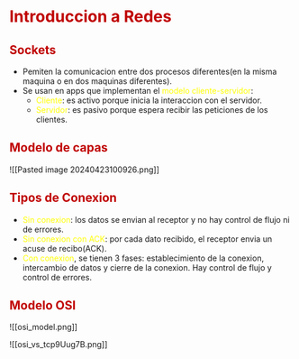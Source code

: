 # <span style="color:#c00000">Introduccion a Redes</span> 

## <span style="color:#c00000">Sockets</span> 

- Pemiten la comunicacion entre dos procesos diferentes(en la misma maquina o en dos maquinas diferentes).
- Se usan en apps que implementan el <span style="color:#ffff00">modelo cliente-servidor</span>:
	- <span style="color:#ffff00">Cliente</span>: es activo porque inicia la interaccion con el servidor.
	- <span style="color:#ffff00">Servidor</span>: es pasivo porque espera recibir las peticiones de los clientes.
 
## <span style="color:#c00000">Modelo de capas</span> 

![[Pasted image 20240423100926.png]]

## <span style="color:#c00000">Tipos de Conexion</span> 
- <span style="color:#ffff00">Sin conexion</span>: los datos se envian al receptor y no hay control de flujo ni de errores.
- <span style="color:#ffff00">Sin conexion con ACK</span>: por cada dato recibido, el receptor envia un acuse de recibo(ACK).
- <span style="color:#ffff00">Con conexion</span>, se tienen 3 fases: establecimiento de la conexion, intercambio de datos y cierre de la conexion. Hay control de flujo y control de errores.

## <span style="color:#c00000">Modelo OSI</span> 

![[osi_model.png]]

![[osi_vs_tcp9Uug7B.png]]
